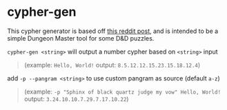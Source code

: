 # cypher-gen

This cypher generator is based off 
[this reddit post](https://www.reddit.com/r/DnDBehindTheScreen/comments/txjloq/a_difficult_riddle_to_give_your_players_as/),
and is intended to be a simple Dungeon Master tool for some D&D puzzles.



`cypher-gen <string>` will output a number cypher based on `<string>` input

> (example: `Hello, World!` output: `8.5.12.12.15.23.15.18.12.4`)

add `-p --pangram <string>` to use custom pangram as source (default `a-z`)

> (example: `-p "Sphinx of black quartz judge my vow" Hello, World!` output: `3.24.10.10.7.29.7.17.10.22`)

